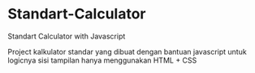 # Standart-Calculator
Standart Calculator with Javascript

Project kalkulator standar yang dibuat dengan bantuan javascript untuk logicnya
sisi tampilan hanya menggunakan HTML + CSS
